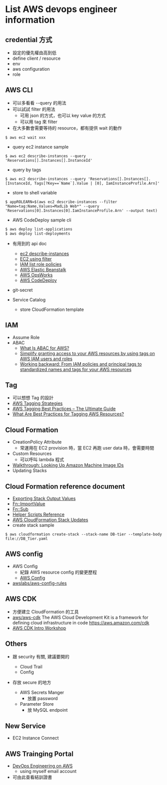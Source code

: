 # List AWS devops engineer information

## credential 方式
  * 設定的優先權由高到低
  * define client / resource
  * env
  * aws configuration
  * role

## AWS CLI
  * 可以多看看 --query 的用法
  * 可以試試 filter 的用法
    * 可用 json 的方式，也可以 key value 的方式
    * 可以用 tag 來 filter
  * 在大多數會需要等待的 resource，都有提供 wait 的動作
```
$ aws ec2 wait xxx
```
  * query ec2 instance sample
```
$ aws ec2 describe-instances --query 'Reservations[].Instances[].InstanceId'
```
  * query by tags
```
$ aws ec2 describe-instances --query 'Reservations[].Instances[].[InstanceId, Tags[?Key==`Name`].Value | [0], IamInstanceProfile.Arn]'
```
  * store to shell variable
```
$ appROLEARN=$(aws ec2 describe-instances --filter "Name=tag:Name,Values=MadLib Web*" --query 'Reservations[0].Instances[0].IamInstanceProfile.Arn' --output text)
```
  * AWS CodeDeploy sample cli
```
$ aws deploy list-applications
$ aws deploy list-deployments
```
  * 有用到的 api doc
    * [ec2 describe-instances](https://docs.aws.amazon.com/cli/latest/reference/ec2/describe-instances.html#options)
    * [EC2 using filter](https://docs.aws.amazon.com/en_us/AWSEC2/latest/UserGuide/Using_Filtering.html)
    * [IAM list role policies](https://docs.aws.amazon.com/cli/latest/reference/iam/list-role-policies.html)
    * [AWS Elastic Beanstalk](https://docs.aws.amazon.com/cli/latest/reference/elasticbeanstalk/index.html)
    * [AWS OpsWorks](https://docs.aws.amazon.com/cli/latest/reference/opsworks/index.html#available-commands)
    * [AWS CodeDeploy](https://docs.aws.amazon.com/cli/latest/reference/deploy/index.html#cli-aws-deploy)

  * git-secret

  * Service Catalog
    * store CloudFormation template

## IAM
  * Assume Role
  * ABAC
    * [What Is ABAC for AWS?](https://docs.amazonaws.cn/en_us/IAM/latest/UserGuide/introduction_attribute-based-access-control.html)
    * [Simplify granting access to your AWS resources by using tags on AWS IAM users and roles](https://aws.amazon.com/tw/blogs/security/simplify-granting-access-to-your-aws-resources-by-using-tags-on-aws-iam-users-and-roles/)
    * [Working backward: From IAM policies and principal tags to standardized names and tags for your AWS resources](https://aws.amazon.com/tw/blogs/security/working-backward-from-iam-policies-and-principal-tags-to-standardized-names-and-tags-for-your-aws-resources/)

## Tag
  * 可以想想 Tag 的設計
  * [AWS Tagging Strategies](https://aws.amazon.com/tw/answers/account-management/aws-tagging-strategies/)
  * [AWS Tagging Best Practices – The Ultimate Guide](https://www.metricly.com/aws-tagging-best-practices/)
  * [What Are Best Practices for Tagging AWS Resources?](https://cloudacademy.com/blog/what-are-best-practices-for-tagging-aws-resources/)

## Cloud Formation
  * CreationPolicy Attribute
    * 常運用在 EC2 provision 時，當 EC2 再跑 user data 時，會需要時間
  * Custom Resources
    * 可以呼叫 lambda 程式
  * [Walkthrough: Looking Up Amazon Machine Image IDs](https://docs.aws.amazon.com/en_us/AWSCloudFormation/latest/UserGuide/walkthrough-custom-resources-lambda-lookup-amiids.html)
  * Updating Stacks

## Cloud Formation reference document
  * [Exporting Stack Output Values](https://docs.aws.amazon.com/en_us/AWSCloudFormation/latest/UserGuide/using-cfn-stack-exports.html)
  * [Fn::ImportValue](https://docs.aws.amazon.com/en_us/AWSCloudFormation/latest/UserGuide/intrinsic-function-reference-importvalue.html)
  * [Fn::Sub](https://docs.aws.amazon.com/en_us/AWSCloudFormation/latest/UserGuide/intrinsic-function-reference-sub.html)
  * [Helper Scripts Reference](https://docs.aws.amazon.com/en_us/AWSCloudFormation/latest/UserGuide/cfn-helper-scripts-reference.html)
  * [AWS CloudFormation Stack Updates](https://docs.aws.amazon.com/en_us/AWSCloudFormation/latest/UserGuide/using-cfn-updating-stacks.html)
  * create stack sample
```
$ aws cloudformation create-stack --stack-name DB-tier --template-body file://DB_Tier.yaml
```

## AWS config
  * AWS Config
    * 紀錄 AWS resource config 的變更歷程
    * [AWS Config](https://aws.amazon.com/tw/config/)
  * [awslabs/aws-config-rules](https://github.com/awslabs/aws-config-rules)

## AWS CDK
  * 方便建立 CloudFormation 的工具
  * [aws/aws-cdk](https://github.com/aws/aws-cdk) The AWS Cloud Development Kit is a framework for defining cloud infrastructure in code https://aws.amazon.com/cdk
  * [AWS CDK Intro Workshop](https://cdkworkshop.com/)

## Others
  * 跟 security 有關, 建議要開的
    * Cloud Trail
    * Config

  * 存放 secure 的地方
    * AWS Secrets Manger
      * 放置 password
    * Parameter Store
      * 放 MySQL endpoint

## New Service
  * EC2 Instance Connect

## AWS Trainging Portal 
  * [DevOps Engineering on AWS](https://www.aws.training/oneclickregistration?id=40215)
    * using myself email account
  * 可由此查看結訓證書

